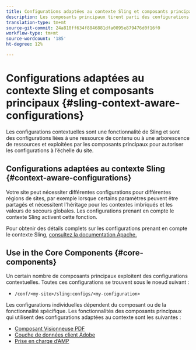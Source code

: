 ```yaml
---
title: Configurations adaptées au contexte Sling et composants principaux
description: Les composants principaux tirent parti des configurations Sling tenant compte du contexte pour certaines fonctionnalités
translation-type: tm+mt
source-git-commit: 24a810ff634f8846881dfa0095e879476d0f16f0
workflow-type: tm+mt
source-wordcount: '185'
ht-degree: 12%

---
```



# Configurations adaptées au contexte Sling et composants principaux {#sling-context-aware-configurations}

Les configurations contextuelles sont une fonctionnalité de Sling et sont des configurations liées à une ressource de contenu ou à une arborescence de ressources et exploitées par les composants principaux pour autoriser les configurations à l’échelle du site.

## Configurations adaptées au contexte Sling {#context-aware-configurations}

Votre site peut nécessiter différentes configurations pour différentes régions de sites, par exemple lorsque certains paramètres peuvent être partagés et nécessitent l&#39;héritage pour les contextes imbriqués et les valeurs de secours globales. Les configurations prenant en compte le contexte Sling activent cette fonction.

Pour obtenir des détails complets sur les configurations prenant en compte le contexte Sling, [consultez la documentation Apache.](https://sling.apache.org/documentation/bundles/context-aware-configuration/context-aware-configuration.html)

## Use in the Core Components {#core-components}

Un certain nombre de composants principaux exploitent des configurations contextuelles. Toutes ces configurations se trouvent sous le noeud suivant :

* `/conf/<my-site>/sling:configs/<my-configuration>`

Les configurations individuelles dépendent du composant ou de la fonctionnalité spécifique. Les fonctionnalités des composants principaux qui utilisent des configurations adaptées au contexte sont les suivantes :

* [Composant Visionneuse PDF](https://github.com/adobe/aem-core-wcm-components/tree/master/content/src/content/jcr_root/apps/core/wcm/components/pdfviewer/v1/pdfviewer#context-aware-config)
* [Couche de données client Adobe](/help/developing/data-layer/overview.md#installation-activation)
* [Prise en charge d’AMP](https://github.com/adobe/aem-core-wcm-components/tree/master/extensions/amp)

